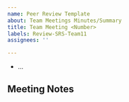 ```yaml
---
name: Peer Review Template
about: Team Meetings Minutes/Summary
title: Team Meeting <Number>
labels: Review-SRS-Team11
assignees: ''

---
```


- ...

## Meeting Notes